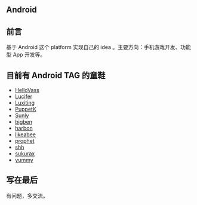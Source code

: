 ## Android 


## 前言
基于 Android 这个 platform 实现自己的 idea 。主要方向：手机游戏开发、功能型 App 开发等。



## 目前有 Android TAG 的童鞋
- [HelloVass](https://coding.net/u/hellovass/p/GeekLub/git/blob/master/members/HelloVass.md)
- [Lucifer](https://coding.net/u/hellovass/p/GeekLub/git/blob/master/members/Lucifer.md)
- [Luxiting](https://coding.net/u/hellovass/p/GeekLub/git/blob/master/members/Luxiting.md)
- [PuppetK](https://coding.net/u/hellovass/p/GeekLub/git/blob/master/members/PuppetK.md)
- [Sunly](https://coding.net/u/hellovass/p/GeekLub/git/blob/master/members/Sunly.md)
- [bigben](https://coding.net/u/hellovass/p/GeekLub/git/blob/master/members/bigben.md)
- [harbon](https://coding.net/u/hellovass/p/GeekLub/git/blob/master/members/harbon.md)
- [likeabee](https://coding.net/u/hellovass/p/GeekLub/git/blob/master/members/likeabee.md)
- [prophet](https://coding.net/u/hellovass/p/GeekLub/git/blob/master/members/prophet.md)
- [shh](https://coding.net/u/hellovass/p/GeekLub/git/blob/master/members/shh.md)
- [sukurax](https://coding.net/u/hellovass/p/GeekLub/git/blob/master/members/sukurax.md)
- [yummy](https://coding.net/u/hellovass/p/GeekLub/git/blob/master/members/yummy.md)


## 写在最后
有问题，多交流。